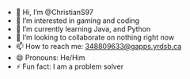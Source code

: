 - 👋 Hi, I’m @ChristianS97
- 👀 I’m interested in gaming and coding
- 🌱 I’m currently learning Java, and Python
- 💞️ I’m looking to collaborate on nothing right now
- 📫 How to reach me: 348809633@gapps.yrdsb.ca
- 😄 Pronouns: He/Him
- ⚡ Fun fact: I am a problem solver

<!---
ChristianS97/ChristianS97 is a ✨ special ✨ repository because its `README.md` (this file) appears on your GitHub profile.
You can click the Preview link to take a look at your changes.
--->
